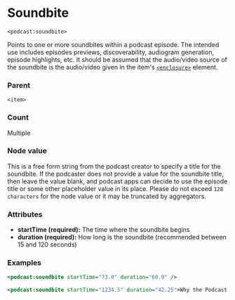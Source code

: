 # Soundbite

`<podcast:soundbite>`

Points to one or more soundbites within a podcast episode. The intended use includes episodes previews, discoverability, audiogram generation, episode highlights, etc. It should be assumed that the audio/video source of the soundbite is the audio/video given in the item's [`<enclosure>`](https://cyber.harvard.edu/rss/rss.html#ltenclosuregtSubelementOfLtitemgt) element.

### Parent

`<item>`

### Count

Multiple

### Node value

This is a free form string from the podcast creator to specify a title for the soundbite. If the podcaster does not provide a value for the soundbite title, then leave the value blank, and podcast apps can decide to use the episode title or some other placeholder value in its place. Please do not exceed `128 characters` for the node value or it may be truncated by aggregators.

### Attributes

- **startTime (required):** The time where the soundbite begins
- **duration (required):** How long is the soundbite (recommended between 15 and 120 seconds)

### Examples

```xml
<podcast:soundbite startTime="73.0" duration="60.0" />
```

```xml
<podcast:soundbite startTime="1234.5" duration="42.25">Why the Podcast Namespace Matters</podcast:soundbite>
```
